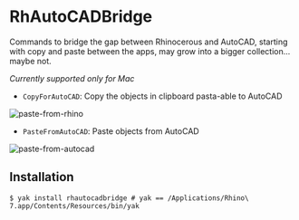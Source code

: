 # RhAutoCADBridge

Commands to bridge the gap between Rhinocerous and AutoCAD, starting with copy and paste between the apps, may grow into a bigger collection... maybe not.

*Currently supported only for Mac*


- `CopyForAutoCAD`: Copy the objects in clipboard pasta-able to AutoCAD


![paste-from-rhino](https://user-images.githubusercontent.com/317202/147686127-73a953d6-d520-44d0-ad68-0e33e5e598fd.gif)

- `PasteFromAutoCAD`: Paste objects from AutoCAD


![paste-from-autocad](https://user-images.githubusercontent.com/317202/147686436-93b4c96d-a9f0-434d-8de3-c94e149d4cd9.gif)


## Installation

```
$ yak install rhautocadbridge # yak == /Applications/Rhino\ 7.app/Contents/Resources/bin/yak
```

